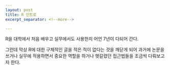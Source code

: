 ```yaml
---
layout: post
title: R 인트로
excerpt_separator: <!--more-->

---
```


R을 대학에서 처음 배우고 실무에서도 사용한지 어언 7년이 다되어 간다.

그런데 막상 R에 대한 구체적인 글을 적은 적이 없다는 것을 깨닫게 되어 과거에 논문을 쓰거나 실무에 적용하면서 중요한 역할을 하거나 헷갈렸던 접근법들을 조금씩 다뤄보고자 한다.